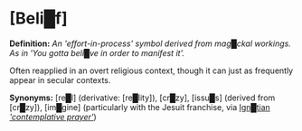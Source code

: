 # **[Beli█f]**

**Definition:** *An 'effort-in-process' symbol derived from mag█ckal workings.  As in 'You gotta beli█ve in order to manifest it'.*

Often reapplied in an overt religious context, though it can just as frequently appear in secular contexts.

**Synonyms:** [re█l] (derivative: [re█lity]), [cr█zy], [issu█s] (derived from [cr█zy]), [im█gine] (particularly with the Jesuit franchise, via [Ign█tian *'contemplative prayer'*](https://www.ignatianspirituality.com/ignatian-prayer/the-spiritual-exercises/ignatian-contemplation-imaginative-prayer/))